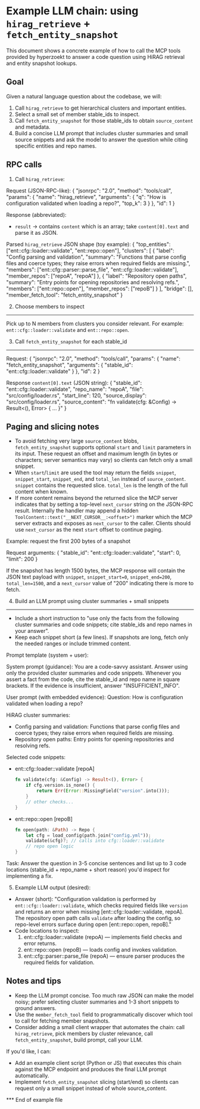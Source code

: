 # Example LLM chain: using `hirag_retrieve` + `fetch_entity_snapshot`

This document shows a concrete example of how to call the MCP tools provided by hyperzoekt to answer a code question using HiRAG retrieval and entity snapshot lookups.

Goal
-----
Given a natural language question about the codebase, we will:
1. Call `hirag_retrieve` to get hierarchical clusters and important entities.
2. Select a small set of member stable_ids to inspect.
3. Call `fetch_entity_snapshot` for those stable_ids to obtain `source_content` and metadata.
4. Build a concise LLM prompt that includes cluster summaries and small source snippets and ask the model to answer the question while citing specific entities and repo names.

RPC calls
---------
1) Call `hirag_retrieve`:

Request (JSON-RPC-like):
{
  "jsonrpc": "2.0",
  "method": "tools/call",
  "params": {
    "name": "hirag_retrieve",
    "arguments": { "q": "How is configuration validated when loading a repo?", "top_k": 3 }
  },
  "id": 1
}

Response (abbreviated):
- `result` -> contains `content` which is an array; take `content[0].text` and parse it as JSON.

Parsed `hirag_retrieve` JSON shape (toy example):
{
  "top_entities": ["ent::cfg::loader::validate", "ent::repo::open"],
  "clusters": [
    {
      "label": "Config parsing and validation",
      "summary": "Functions that parse config files and coerce types; they raise errors when required fields are missing.",
      "members": ["ent::cfg::parser::parse_file", "ent::cfg::loader::validate"],
      "member_repos": ["repoA", "repoA"]
    },
    {
      "label": "Repository open paths",
      "summary": "Entry points for opening repositories and resolving refs.",
      "members": ["ent::repo::open"],
      "member_repos": ["repoB"]
    }
  ],
  "bridge": [],
  "member_fetch_tool": "fetch_entity_snapshot"
}

2) Choose members to inspect
---------------------------
Pick up to N members from clusters you consider relevant. For example: `ent::cfg::loader::validate` and `ent::repo::open`.

3) Call `fetch_entity_snapshot` for each stable_id
--------------------------------------------------
Request:
{
  "jsonrpc": "2.0",
  "method": "tools/call",
  "params": {
    "name": "fetch_entity_snapshot",
    "arguments": { "stable_id": "ent::cfg::loader::validate" }
  },
  "id": 2
}

Response `content[0].text` (JSON string):
{
  "stable_id": "ent::cfg::loader::validate",
  "repo_name": "repoA",
  "file": "src/config/loader.rs",
  "start_line": 120,
  "source_display": "src/config/loader.rs",
  "source_content": "fn validate(cfg: &Config) -> Result<(), Error> { ... }"
}

Paging and slicing notes
------------------------
- To avoid fetching very large `source_content` blobs, `fetch_entity_snapshot` supports optional `start` and `limit` parameters in its input. These request an offset and maximum length (in bytes or characters; server semantics may vary) so clients can fetch only a small snippet.
- When `start`/`limit` are used the tool may return the fields `snippet`, `snippet_start`, `snippet_end`, and `total_len` instead of `source_content`. `snippet` contains the requested slice. `total_len` is the length of the full content when known.
- If more content remains beyond the returned slice the MCP server indicates that by setting a top-level `next_cursor` string on the JSON-RPC result. Internally the handler may append a hidden `ToolContent::text("__NEXT_CURSOR__:<offset>")` marker which the MCP server extracts and exposes as `next_cursor` to the caller. Clients should use `next_cursor` as the next `start` offset to continue paging.

Example: request the first 200 bytes of a snapshot

Request arguments:
{
  "stable_id": "ent::cfg::loader::validate",
  "start": 0,
  "limit": 200
}

If the snapshot has length 1500 bytes, the MCP response will contain the JSON text payload with `snippet`, `snippet_start=0`, `snippet_end=200`, `total_len=1500`, and a `next_cursor` value of "200" indicating there is more to fetch.

4) Build an LLM prompt using cluster summaries + small snippets
--------------------------------------------------------------
- Include a short instruction to "use only the facts from the following cluster summaries and code snippets; cite stable_ids and repo names in your answer".
- Keep each snippet short (a few lines). If snapshots are long, fetch only the needed ranges or include trimmed content.

Prompt template (system + user):

System prompt (guidance):
You are a code-savvy assistant. Answer using only the provided cluster summaries and code snippets. Whenever you assert a fact from the code, cite the stable_id and repo name in square brackets. If the evidence is insufficient, answer "INSUFFICIENT_INFO".

User prompt (with embedded evidence):
Question: How is configuration validated when loading a repo?

HiRAG cluster summaries:
- Config parsing and validation: Functions that parse config files and coerce types; they raise errors when required fields are missing.
- Repository open paths: Entry points for opening repositories and resolving refs.

Selected code snippets:
- ent::cfg::loader::validate [repoA]
  ```rust
  fn validate(cfg: &Config) -> Result<(), Error> {
      if cfg.version.is_none() {
          return Err(Error::MissingField("version".into()));
      }
      // other checks...
  }
  ```

- ent::repo::open [repoB]
  ```rust
  fn open(path: &Path) -> Repo {
      let cfg = load_config(path.join("config.yml"));
      validate(&cfg)?; // calls into cfg::loader::validate
      // repo open logic
  }
  ```

Task: Answer the question in 3-5 concise sentences and list up to 3 code locations (stable_id + repo_name + short reason) you'd inspect for implementing a fix.

5) Example LLM output (desired):
- Answer (short): "Configuration validation is performed by `ent::cfg::loader::validate`, which checks required fields like `version` and returns an error when missing [ent::cfg::loader::validate, repoA]. The repository open path calls `validate` after loading the config, so repo-level errors surface during open [ent::repo::open, repoB]." 
- Code locations to inspect:
  1. ent::cfg::loader::validate (repoA) — implements field checks and error returns.
  2. ent::repo::open (repoB) — loads config and invokes validation.
  3. ent::cfg::parser::parse_file (repoA) — ensure parser produces the required fields for validation.

Notes and tips
-------------
- Keep the LLM prompt concise. Too much raw JSON can make the model noisy; prefer selecting cluster summaries and 1-3 short snippets to ground answers.
- Use the `member_fetch_tool` field to programmatically discover which tool to call for fetching member snapshots.
- Consider adding a small client wrapper that automates the chain: call `hirag_retrieve`, pick members by cluster relevance, call `fetch_entity_snapshot`, build prompt, call your LLM.

If you'd like, I can:
- Add an example client script (Python or JS) that executes this chain against the MCP endpoint and produces the final LLM prompt automatically.
- Implement `fetch_entity_snapshot` slicing (start/end) so clients can request only a small snippet instead of whole source_content.

*** End of example file
